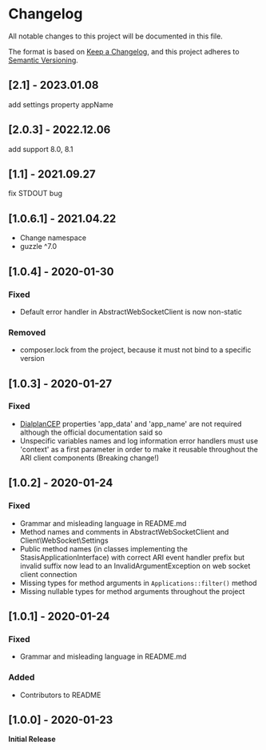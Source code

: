 # Changelog

All notable changes to this project will be documented in this file.

The format is based on [Keep a Changelog](https://keepachangelog.com/en/1.0.0/),
and this project adheres to [Semantic Versioning](https://semver.org/spec/v2.0.0.html).

## [2.1] - 2023.01.08
add settings property appName

## [2.0.3] - 2022.12.06
add support 8.0, 8.1

## [1.1] - 2021.09.27
fix STDOUT bug

## [1.0.6.1] - 2021.04.22
* Change namespace
* guzzle ^7.0

## [1.0.4] - 2020-01-30

### Fixed
* Default error handler in AbstractWebSocketClient is now non-static

### Removed
* composer.lock from the project, because it must not bind to a specific version

## [1.0.3] - 2020-01-27

### Fixed
* [DialplanCEP](https://wiki.asterisk.org/wiki/display/AST/Asterisk+16+REST+Data+Models#Asterisk16RESTDataModels-DialplanCEP)
properties 'app_data' and 'app_name' are not required although the official
documentation said so
* Unspecific variables names and log information
error handlers must use 'context' as a first parameter in order to
make it reusable throughout the ARI client components (Breaking change!)

## [1.0.2] - 2020-01-24

### Fixed
* Grammar and misleading language in README.md
* Method names and comments in AbstractWebSocketClient and Client\WebSocket\Settings
* Public method names (in classes implementing the StasisApplicationInterface) with
correct ARI event handler prefix but invalid suffix now lead to an
InvalidArgumentException on web socket client connection
* Missing types for method arguments in `Applications::filter()` method
* Missing nullable types for method arguments throughout the project

## [1.0.1] - 2020-01-24

### Fixed
* Grammar and misleading language in README.md

### Added
* Contributors to README

## [1.0.0] - 2020-01-23
**Initial Release**
